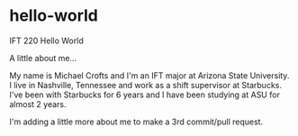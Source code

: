 # hello-world
IFT 220 Hello World


A little about me...

My name is Michael Crofts and I'm an IFT major at Arizona State University. I live in Nashville, Tennessee and work as a shift supervisor at Starbucks. I've been with Starbucks for 6 years and I have been studying at ASU for almost 2 years.

I'm adding a little more about me to make a 3rd commit/pull request.

